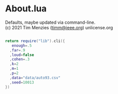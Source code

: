 
# About.lua
Defaults, maybe updated via command-line.         
(c) 2021 Tim Menzies (timm@ieee.org) unlicense.org

```lua

return require("lib").cli({
   enough=.5
  ,far=.9
  ,loud=false
  ,cohen=.3
  ,k=2
  ,m=1
  ,p=2
  ,data="data/auto93.csv"
  ,seed=10013
})
```
